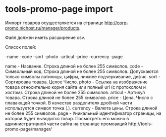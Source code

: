 # tools-promo-page import

Импорт товаров осуществляется на странице http://corp-promo.nichost.ru/manager/products.

Файл должен иметь расширение csv.

Список полей:

-name
-code
-sort
-photo
-articul
-price
-currency
-page

name - Название. Строка длиной не более 255 символов.
code - Символьный код. Строка длиной не более 255 символов. Допускаются только символы латиницы, цифры, нижнее подчеркивание, дефис.
sort - Сортировка товара. Целое Число.
photo - Ссылка на изображение товара относительно корня сайта или полный url (с протоколом и хостом). Строка длиной не более 255 символов.
articul - Артикул товара. Строка длиной не более 255 символов.
price - Цена. Число с плавающей точкой. В качестве разделителя дробной части используется символ точка (.).
currency - Валюта цены. Строка длиной не более 255 символов.
page - Уникальный идентификатор страницы, на которой будет выводится товар. Посмотреть его можно в административной части сайта на странице промоакций http://tools-promo-page/manager/
